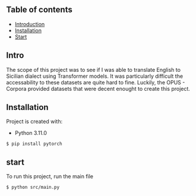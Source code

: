 ## Table of contents
* [Introduction](#Intro)
* [Installation](#Installation)
* [Start](#start)

## Intro
The scope of this project was to see if I was able to translate English to Sicilian dialect using Transformer models. It was particularly difficult the accessability to these datasets are quite hard to fine. Luckily, the OPUS - Corpora provided datasets that were decent enought to create this project.

## Installation
Project is created with:
* Python 3.11.0

```
$ pip install pytorch
```

## start
To run this project, run the main file

```
$ python src/main.py

```
